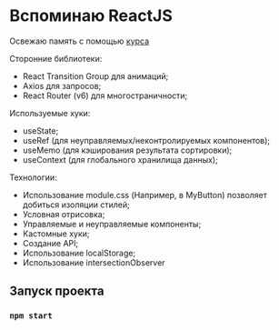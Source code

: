 # Вспоминаю ReactJS


Освежаю память с помощью [курса](https://www.youtube.com/watch?v=GNrdg3PzpJQ&t=902s&ab_channel=UlbiTV)

Сторонние библиотеки:
- React Transition Group для анимаций;
- Axios для запросов;
- React Router (v6) для многостраничности;

Используемые хуки:
- useState;
- useRef (для неуправляемых/неконтролируемых компонентов);
- useMemo (для кэширования результата сортировки);
- useContext (для глобального хранилища данных);

Технологии:
- Использование module.css (Например, в MyButton) позволяет добиться изоляции стилей;
- Условная отрисовка;
- Управляемые и неуправляемые компоненты;
- Кастомные хуки;
- Создание API;
- Использование localStorage;
- Использование intersectionObserver

## Запуск проекта

### `npm start`
